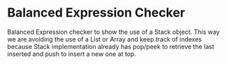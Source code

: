 # Balanced Expression Checker
Balanced Expression checker to show the use of a Stack object. This way we are avoiding the use of a List or Array and keep track of indexes because Stack implementation already has pop/peek to retrieve the last inserted and push to insert a new one at top.
